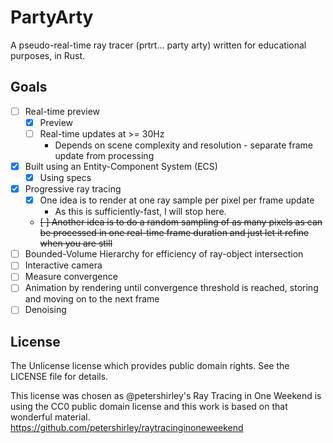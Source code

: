 # PartyArty

A pseudo-real-time ray tracer (prtrt... party arty) written for educational purposes, in Rust.

## Goals

* [ ] Real-time preview
    * [x] Preview
    * [ ] Real-time updates at >= 30Hz
        * Depends on scene complexity and resolution - separate frame update from processing
* [x] Built using an Entity-Component System (ECS)
    * [x] Using specs
* [x] Progressive ray tracing
    * [x] One idea is to render at one ray sample per pixel per frame update
        * As this is sufficiently-fast, I will stop here.
    * ~~[ ] Another idea is to do a random sampling of as many pixels as can be processed in one real-time frame duration and just let it refine when you are still~~
* [ ] Bounded-Volume Hierarchy for efficiency of ray-object intersection
* [ ] Interactive camera
* [ ] Measure convergence
* [ ] Animation by rendering until convergence threshold is reached, storing and moving on to the next frame
* [ ] Denoising

## License

The Unlicense license which provides public domain rights. See the LICENSE file for details.

This license was chosen as @petershirley's Ray Tracing in One Weekend is using the CC0 public domain license and this work is based on that wonderful material. https://github.com/petershirley/raytracinginoneweekend
